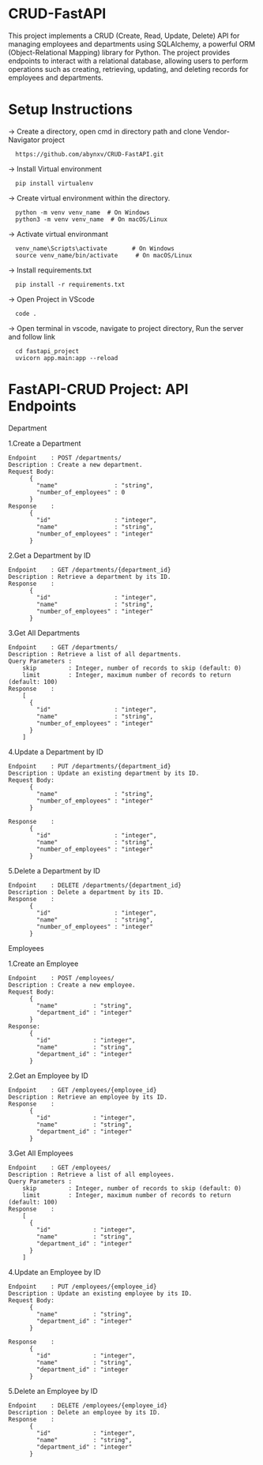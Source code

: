 # CRUD-FastAPI

This project implements a CRUD (Create, Read, Update, Delete) API for managing employees and departments using SQLAlchemy, a powerful ORM (Object-Relational Mapping) library for Python. 
The project provides endpoints to interact with a relational database, allowing users to perform operations such as creating, retrieving, updating, and deleting records for employees and departments.

# Setup Instructions

  -> Create a directory, open cmd in directory path  and clone Vendor-Navigator project
  
      https://github.com/abynxv/CRUD-FastAPI.git

  -> Install Virtual environment
  
      pip install virtualenv

  -> Create virtual environment within the directory. 
  
      python -m venv venv_name  # On Windows
      python3 -m venv venv_name  # On macOS/Linux

  -> Activate virtual environmant    
  
      venv_name\Scripts\activate       # On Windows           
      source venv_name/bin/activate     # On macOS/Linux

  -> Install requirements.txt
  
      pip install -r requirements.txt

  -> Open Project in VScode
 
      code .

  -> Open terminal in vscode, navigate to project directory, Run the server and follow link

      cd fastapi_project
      uvicorn app.main:app --reload


# FastAPI-CRUD Project: API Endpoints

Department

1.Create a Department

    Endpoint    : POST /departments/
    Description : Create a new department.
    Request Body:
          {
            "name"                : "string",
            "number_of_employees" : 0
          }
    Response    :
          {
            "id"                  : "integer",
            "name"                : "string",
            "number_of_employees" : "integer"
          }

2.Get a Department by ID

    Endpoint    : GET /departments/{department_id}
    Description : Retrieve a department by its ID.
    Response    :
          {
            "id"                  : "integer",
            "name"                : "string",
            "number_of_employees" : "integer"
          }

3.Get All Departments

    Endpoint    : GET /departments/
    Description : Retrieve a list of all departments.
    Query Parameters :
        skip         : Integer, number of records to skip (default: 0)
        limit        : Integer, maximum number of records to return (default: 100)
    Response    :
        [
          {  
            "id"                  : "integer",
            "name"                : "string",
            "number_of_employees" : "integer"
          }
        ]

4.Update a Department by ID

    Endpoint    : PUT /departments/{department_id}
    Description : Update an existing department by its ID.
    Request Body:
          {
            "name"                : "string",
            "number_of_employees" : "integer"
          }

    Response    :  
          {
            "id"                  : "integer",
            "name"                : "string",
            "number_of_employees" : "integer"
          }
5.Delete a Department by ID

    Endpoint    : DELETE /departments/{department_id}
    Description : Delete a department by its ID.
    Response    :
          {
            "id"                  : "integer",
            "name"                : "string",
            "number_of_employees" : "integer"
          }

Employees

1.Create an Employee

    Endpoint    : POST /employees/
    Description : Create a new employee.
    Request Body:
          {
            "name"          : "string",
            "department_id" : "integer"
          }
    Response:
          {
            "id"            : "integer",
            "name"          : "string",
            "department_id" : "integer"
          }

2.Get an Employee by ID

    Endpoint    : GET /employees/{employee_id}
    Description : Retrieve an employee by its ID.
    Response    :
          {
            "id"            : "integer",
            "name"          : "string",
            "department_id" : "integer"
          }

3.Get All Employees

    Endpoint    : GET /employees/
    Description : Retrieve a list of all employees.
    Query Parameters :
        skip         : Integer, number of records to skip (default: 0)
        limit        : Integer, maximum number of records to return (default: 100)
    Response    :
        [
          {
            "id"            : "integer",
            "name"          : "string",
            "department_id" : "integer"
          }
        ]

4.Update an Employee by ID

    Endpoint    : PUT /employees/{employee_id}
    Description : Update an existing employee by its ID.
    Request Body:
          {
            "name"          : "string",
            "department_id" : "integer"
          }

    Response    :
          {
            "id"            : "integer",
            "name"          : "string",
            "department_id" : "integer
          }

5.Delete an Employee by ID

    Endpoint    : DELETE /employees/{employee_id}
    Description : Delete an employee by its ID.
    Response    :
          {
            "id"            : "integer",
            "name"          : "string",
            "department_id" : "integer"
          }
